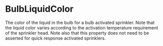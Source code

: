 BulbLiquidColor
===============

The color of the liquid in the bulb for a bulb activated sprinkler. Note that the liquid color varies according to the activation temperature requirement of the sprinkler head. Note also that this property does not need to be asserted for quick response activated sprinklers.
